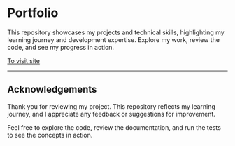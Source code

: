 # Portfolio

This repository showcases my projects and technical skills, highlighting my learning journey and development expertise. Explore my work, review the code, and see my progress in action.

[To visit site](https://qwertuhh-portfolio.netlify.app/)

---



## **Acknowledgements**

Thank you for reviewing my project. This repository reflects my learning journey, and I appreciate any feedback or suggestions for improvement.

Feel free to explore the code, review the documentation, and run the tests to see the concepts in action.

